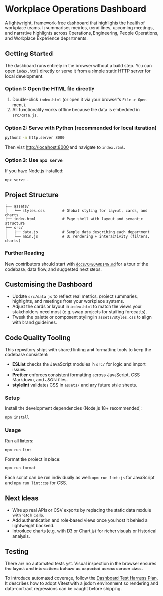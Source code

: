 # Workplace Operations Dashboard

A lightweight, framework-free dashboard that highlights the health of workplace teams. It
summarises metrics, trend lines, upcoming meetings, and narrative highlights across
Operations, Engineering, People Operations, and Workplace Experience departments.

## Getting Started

The dashboard runs entirely in the browser without a build step. You can open `index.html`
directly or serve it from a simple static HTTP server for local development.

### Option 1: Open the HTML file directly

1. Double-click `index.html` (or open it via your browser’s `File > Open` menu).
2. All functionality works offline because the data is embedded in `src/data.js`.

### Option 2: Serve with Python (recommended for local iteration)

```bash
python3 -m http.server 8000
```

Then visit [http://localhost:8000](http://localhost:8000) and navigate to
`index.html`.

### Option 3: Use `npx serve`

If you have Node.js installed:

```bash
npx serve .
```

## Project Structure

```
├── assets/
│   └── styles.css        # Global styling for layout, cards, and charts
├── index.html            # Page shell with layout and semantic structure
├── src/
│   ├── data.js           # Sample data describing each department
│   └── main.js           # UI rendering + interactivity (filters, charts)
```

### Further Reading

New contributors should start with [`docs/ONBOARDING.md`](docs/ONBOARDING.md) for a tour of
the codebase, data flow, and suggested next steps.

## Customising the Dashboard

* Update `src/data.js` to reflect real metrics, project summaries, highlights, and
  meetings from your workplace systems.
* Adjust the cards or layout in `index.html` to match the views your stakeholders need
  most (e.g. swap projects for staffing forecasts).
* Tweak the palette or component styling in `assets/styles.css` to align with brand
  guidelines.


## Code Quality Tooling

This repository ships with shared linting and formatting tools to keep the codebase
consistent:

* **ESLint** checks the JavaScript modules in `src/` for logic and import issues.
* **Prettier** enforces consistent formatting across JavaScript, CSS, Markdown, and JSON files.
* **stylelint** validates CSS in `assets/` and any future style sheets.

### Setup

Install the development dependencies (Node.js 18+ recommended):

```bash
npm install
```

### Usage

Run all linters:

```bash
npm run lint
```

Format the project in place:

```bash
npm run format
```

Each script can be run individually as well: `npm run lint:js` for JavaScript and
`npm run lint:css` for CSS.

## Next Ideas

* Wire up real APIs or CSV exports by replacing the static data module with fetch calls.
* Add authentication and role-based views once you host it behind a lightweight backend.
* Introduce charts (e.g. with D3 or Chart.js) for richer visuals or historical analysis.

## Testing

There are no automated tests yet. Visual inspection in the browser ensures the layout and
interactions behave as expected across screen sizes.

To introduce automated coverage, follow the [Dashboard Test Harness Plan](docs/TEST_HARNESS_PLAN.md).
It describes how to adopt Vitest with a jsdom environment so rendering and data-contract
regressions can be caught before shipping.
